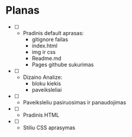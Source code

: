 # Planas
- [ ] - Pradinis default aprasas:
    - gitignore failas
    - index.html
    - img ir css
    - Readme.md
    - Pages githube sukurimas

- [ ] - Dizaino Analize:
    - bloku kiekis
    - paveiksleliai

- [ ] - Paveiksleliu pasiruosimas ir panaudojimas
- [ ] - Pradinis HTML
- [ ] - Stiliu CSS aprasymas